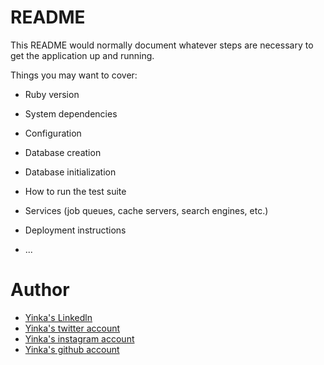 # README

This README would normally document whatever steps are necessary to get the
application up and running.

Things you may want to cover:

* Ruby version

* System dependencies

* Configuration

* Database creation

* Database initialization

* How to run the test suite

* Services (job queues, cache servers, search engines, etc.)

* Deployment instructions

* ...
# Author
* <a href="linkedln.com/in/yinktech"> Yinka's Linkedln </a>
* <a href="twitter.com/yink_tech"> Yinka's twitter account </a>
* <a href="instagram.com/yinktech.inc"> Yinka's instagram  account </a>
* <a href="github.com/yinktech"> Yinka's github account </a>